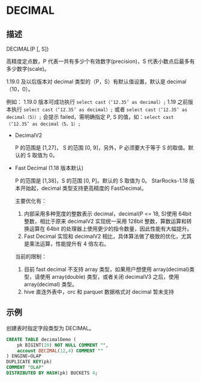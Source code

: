 # DECIMAL

## 描述

DECIMAL(P [, S])

高精度定点数，P 代表一共有多少个有效数字(precision)，S 代表小数点后最多有多少数字(scale)。

1.19.0 及以后版本对 decimal 类型的（P，S）有默认值设置，默认是 decimal（10，0）。

例如：
1.19.0 版本可成功执行 `select cast（‘12.35’ as decimal）;` 1.19 之前版本执行 `select cast（‘12.35’ as decimal）;` 或者 `select cast（‘12.35’ as decimal（5））;` 会提示 failed，需明确指定 P, S 的值，如：`select cast（‘12.35’ as decimal（5，1）;`

* DecimalV2

  P 的范围是 [1,27]， S 的范围 [0, 9]，另外，P 必须要大于等于 S 的取值。默认的 S 取值为 0。

* Fast Decimal  (1.18 版本默认)

  P 的范围是 [1,38]，S 的范围 [0, P]。默认的 S 取值为 0。
  StarRocks-1.18 版本开始起，decimal 类型支持更高精度的 FastDecimal。

  主要优化有：
  
  1. 内部采用多种宽度的整数表示 decimal，decimal(P <= 18, S)使用 64bit 整数，相比于原来 decimalV2 实现统一采用 128bit 整数，算数运算和转换运算在 64bit 的处理器上使用更少的指令数量，因此性能有大幅提升。
  2. Fast Decimal 实现和 decimalV2 相比，具体算法做了极致的优化，尤其是乘法运算，性能提升有 4 倍左右。
  
  当前的限制：
  
  1. 目前 fast decimal 不支持 array 类型，如果用户想使用 array(decimal)类型，请使用 array(double) 类型，或者关闭 decimalV3 之后，使用 array(decimal) 类型。
  2. hive 直连外表中，orc 和 parquet 数据格式对 decimal 暂未支持

## 示例

创建表时指定字段类型为 DECIMAL。

```sql
CREATE TABLE decimalDemo (
    pk BIGINT(20) NOT NULL COMMENT "",
    account DECIMAL(12,4) COMMENT ""
) ENGINE=OLAP 
DUPLICATE KEY(pk)
COMMENT "OLAP"
DISTRIBUTED BY HASH(pk) BUCKETS 4;
```
